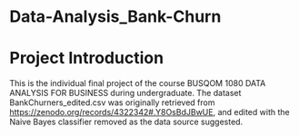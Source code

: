 # Data-Analysis_Bank-Churn

  # Project Introduction
This is the individual final project of the course BUSQOM 1080 DATA ANALYSIS FOR BUSINESS during undergraduate.
The dataset BankChurners_edited.csv was originally retrieved from https://zenodo.org/records/4322342#.Y8OsBdJBwUE, and edited with the Naive Bayes classifier removed as the data source suggested.

